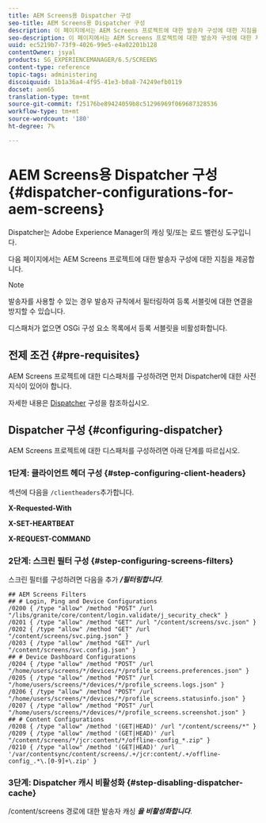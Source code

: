 ```yaml
---
title: AEM Screens용 Dispatcher 구성
seo-title: AEM Screens용 Dispatcher 구성
description: 이 페이지에서는 AEM Screens 프로젝트에 대한 발송자 구성에 대한 지침을 강조 표시합니다.
seo-description: 이 페이지에서는 AEM Screens 프로젝트에 대한 발송자 구성에 대한 지침을 강조 표시합니다.
uuid: ec5219b7-73f9-4026-99e5-e4a02201b128
contentOwner: jsyal
products: SG_EXPERIENCEMANAGER/6.5/SCREENS
content-type: reference
topic-tags: administering
discoiquuid: 1b1a36a4-4f95-41e3-b0a8-74249efb0119
docset: aem65
translation-type: tm+mt
source-git-commit: f25176be89424059b8c51296969f069687328536
workflow-type: tm+mt
source-wordcount: '180'
ht-degree: 7%

---
```



# AEM Screens용 Dispatcher 구성{#dispatcher-configurations-for-aem-screens}

Dispatcher는 Adobe Experience Manager의 캐싱 및/또는 로드 밸런싱 도구입니다.

다음 페이지에서는 AEM Screens 프로젝트에 대한 발송자 구성에 대한 지침을 제공합니다.

>[!NOTE]
>
>발송자를 사용할 수 있는 경우 발송자 규칙에서 필터링하여 등록 서블릿에 대한 연결을 방지할 수 있습니다.
>
>디스패처가 없으면 OSGi 구성 요소 목록에서 등록 서블릿을 비활성화합니다.

## 전제 조건 {#pre-requisites}

AEM Screens 프로젝트에 대한 디스패처를 구성하려면 먼저 Dispatcher에 대한 사전 지식이 있어야 합니다.

자세한 내용은 [Dispatcher](https://docs.adobe.com/content/help/en/experience-manager-dispatcher/using/configuring/dispatcher-configuration.html) 구성을 참조하십시오.

## Dispatcher 구성 {#configuring-dispatcher}

AEM Screens 프로젝트에 대한 디스패처를 구성하려면 아래 단계를 따르십시오.

### 1단계: 클라이언트 헤더 구성 {#step-configuring-client-headers}

섹션에 다음을 `/clientheaders`추가합니다.

**X-Requested-With**

**X-SET-HEARTBEAT**

**X-REQUEST-COMMAND**

### 2단계: 스크린 필터 구성 {#step-configuring-screens-filters}

스크린 필터를 구성하려면 다음을 추가 ***/필터링합니다***.

```
## AEM Screens Filters
## # Login, Ping and Device Configurations
/0200 { /type "allow" /method "POST" /url "/libs/granite/core/content/login.validate/j_security_check" }
/0201 { /type "allow" /method "GET" /url "/content/screens/svc.json" }
/0202 { /type "allow" /method "GET" /url "/content/screens/svc.ping.json" }
/0203 { /type "allow" /method "GET" /url "/content/screens/svc.config.json" }
## # Device Dashboard Configurations
/0204 { /type "allow" /method "POST" /url "/home/users/screens/*/devices/*/profile_screens.preferences.json" }
/0205 { /type "allow" /method "POST" /url "/home/users/screens/*/devices/*/profile_screens.logs.json" }
/0206 { /type "allow" /method "POST" /url "/home/users/screens/*/devices/*/profile_screens.statusinfo.json" }
/0207 { /type "allow" /method "POST" /url "/home/users/screens/*/devices/*/profile_screens.screenshot.json" }
## # Content Configurations
/0208 { /type "allow" /method '(GET|HEAD)' /url "/content/screens/*" }
/0209 { /type "allow" /method '(GET|HEAD)' /url "/content/screens/*/jcr:content/*/offline-config_*.zip" }
/0210 { /type "allow" /method '(GET|HEAD)' /url '/var/contentsync/content/screens/.+/jcr:content/.+/offline-config_.*\.[0-9]+\.zip' }
```

### 3단계: Dispatcher 캐시 비활성화 {#step-disabling-dispatcher-cache}

/content/screens 경로에 대한 발송자 캐싱 ***을 비활성화합니다***.
